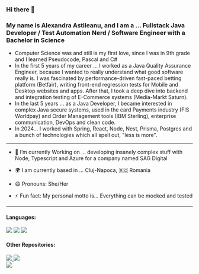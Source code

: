 ### Hi there 👋 
### My name is Alexandra Astileanu, and I am a ... Fullstack Java Developer / Test Automation Nerd / Software Engineer with a Bachelor in Science
- Computer Science was and still is my first love, since I was in 9th grade and I learned Pseudocode, Pascal and C#
- In the first 5 years of my career ... I worked as a Java Quality Assurance Engineer, because I wanted to really understand what good software really is. I was fascinated by performance-driven fast-paced betting platform (Betfair), writing front-end regression tests for Mobile and Desktop websites and apps. After that, I took a deep dive into backend and integration testing of E-Commerce systems (Media-Markt Saturn).
- In the last 5 years ... as a Java Developer, I became interested in complex Java secure systems, used in the card Payments industry (FIS Worldpay) and Order Management tools (IBM Sterling), enterprise communication, DevOps and clean code.
- In 2024... I worked with Spring, React, Node, Nest, Prisma, Postgres and a bunch of technologies which all spell out, "less is more".

----

- 🔭 I’m currently Working on ... developing insanely complex stuff with Node, Typescript and Azure for a company named SAG Digital

- :earth_africa: I am currently based in ... Cluj-Napoca, :romania: Romania  
- 😄 Pronouns: She/Her
- ⚡ Fun fact: My personal motto is... Everything can be mocked and tested
 
----

#### Languages: 
<div>
 <img src="https://img.shields.io/badge/java-%233178C6?style=for-the-badge&logo=oracle&color=grey"/>
 <img src="https://img.shields.io/badge/javascript-%233178C6?style=for-the-badge&logo=javascript&color=grey"/>
 <img src="https://img.shields.io/badge/kotlin-%233178C6?style=for-the-badge&logo=kotlin&color=grey"/>
</div>

#### Other Repositories:
<div>
  <a href="https://www.npmjs.com/package/@alex-asti-demo-org/common">
   <img src="https://img.shields.io/badge/npm-%40alex--asti--demo--org-%23CB3837?logo=npm&style=flat"/>
 </a>
 <img src="https://img.shields.io/npm/v/@alex-asti-demo-org/common?color=%23CB3837&label=common"/>  
</div>

<div>
 <a href="https://hub.docker.com/u/alexandra1141">
    <img src="https://img.shields.io/badge/DockerHub-/u/alexandra1141-%232496ED?logo=docker&style=flat"/>
 </a>
</div>
